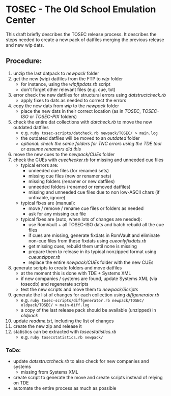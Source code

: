 # TOSEC - The Old School Emulation Center
This draft briefly describes the TOSEC release process. It describes the steps needed to create a new pack of datfiles merging the previous release and new wip dats.

## Procedure:
 1. unzip the last datpack to *newpack* folder
 2. get the new (wip) datfiles from the FTP to *wip* folder
	 - for instance, using the *wipftpdats.rb* script
	 - don't forget other relevant files (e.g. cue, txt)
 3. error check the new datfiles for structural errors using *datstructcheck.rb*
	- apply fixes to dats as needed to correct the errors
4. copy the new dats from *wip* to the *newpack* folder
	- place the new dats in their correct location (as in *TOSEC*, *TOSEC-ISO* or *TOSEC-PIX* folders)
5. check the entire dat collections with *datcheck.rb* to move the now outdated datfiles
	- e.g. `ruby tosec-scripts/datcheck.rb newpack/TOSEC/ > main.log`
	- the outdated datfiles will be moved to an *outdated* folder
	- *optional: check the same folders for TNC errors using the TDE tool or assume renamers did this*
6. move the new cues to the *newpack/CUEs* folder
7. check the CUEs with *cuechecker.rb* for missing and unneeded cue files
	- typical errors are:
		- unneeded cue files (for renamed sets)
		- missing cue files (new or renamer sets)
		- missing folders (renamer or new datfiles)
		- unneeded folders (renamed or removed datfiles)
		- missing and unneeded cue files due to non low-ASCII chars (if unfixable, ignore)
	- typical fixes are (manual):
		- move / remove / rename cue files or folders as needed
		- ask for any missing cue file
	- typical fixes are (auto, when lots of changes are needed):
		- use RomVault + all TOSEC-ISO dats and batch rebuild all the cue files
		- if cues are missing, generate fixdats  in RomVault and eliminate non-cue files from these fixdats using *cueonlyfixdats.rb*
		- get missing cues, rebuild them until none is missing
		- prepare them to release in its typical nonzipped format using *cueunzipper.rb*
		- replace the entire *newpack/CUEs* folder with the new CUEs
8. generate scripts to create folders and move datfiles
	- at the moment this is done with TDE + Systems XML
	- if new companies / systems are found, update Systems XML (via tosecdb) and regenerate scripts
	- test the new scripts and move them to *newpack/Scripts*
9. generate the list of changes for each collection using *diffgenerator.rb*
	- e.g.  `ruby tosec-scripts/diffgenerator.rb newpack/TOSEC/ oldpack/TOSEC/ > main-diff.log`
	- a copy of the last release pack should be available (unzipped) in *oldpack*
10. update *readme.txt*, including the list of changes
11. create the new zip and release it
12. statistics can be extracted with *tosecstatistics.rb*
	- e.g. `ruby tosecstatistics.rb newpack/`

### ToDo:
- update *datsstructcheck.rb* to also check for new companies and systems
	- missing from Systems XML
- create script to generate the move and create scripts instead of relying on TDE
- automate the entire process as much as possible